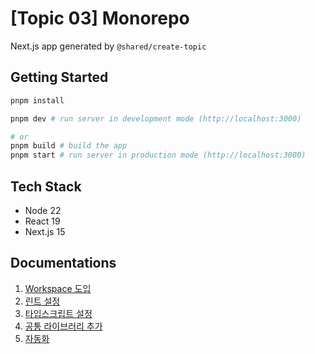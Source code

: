 # [Topic 03] Monorepo

Next.js app generated by `@shared/create-topic`

## Getting Started

```bash
pnpm install

pnpm dev # run server in development mode (http://localhost:3000)

# or
pnpm build # build the app
pnpm start # run server in production mode (http://localhost:3000)
```

## Tech Stack

- Node 22
- React 19
- Next.js 15

## Documentations

1. [Workspace 도입](./docs/01-workspace.md)
2. [린트 설정](./docs/02-lint.md)
3. [타입스크립트 설정](./docs/03-typescript.md)
4. [공통 라이브러리 추가](./docs/04-shared-package.md)
5. [자동화](./docs/05-automation.md)
